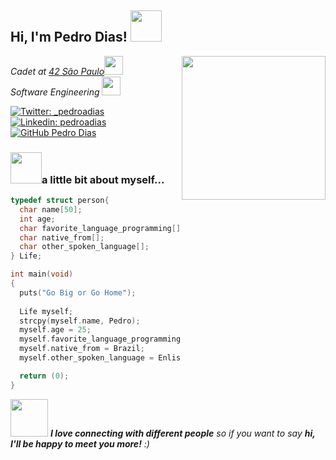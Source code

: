 <h2> Hi, I'm Pedro Dias! <img src="https://media.giphy.com/media/W1SROduPg4GLkwBSRQ/giphy.gif" width="50"></h2>
<img align='right' src="https://media.giphy.com/media/vzO0Vc8b2VBLi/giphy.gif" width="230">
<p><em>Cadet at <a href="https://www.42sp.org.br/">42 São Paulo</a><img src="https://media.giphy.com/media/fkZukR450RQ1qnGaq9/giphy.gif" width="30"></br>Software Engineering</a> <img src="https://media.giphy.com/media/WFZvB7VIXBgiz3oDXE/giphy.gif" width="30"> 
</em></p>

[![Twitter: _pedroadias](https://img.shields.io/twitter/follow/_pedroadias?style=social)](https://twitter.com/_pedroadias)
[![Linkedin: pedroadias](https://img.shields.io/badge/-_pedroadias-blue?style=flat-square&logo=Linkedin&logoColor=white&link=https://www.linkedin.com/in/pedro-augusto-dias-618bbb215/)](https://www.linkedin.com/in/pedro-augusto-dias-618bbb215/)
[![GitHub Pedro Dias](https://img.shields.io/github/followers/psdiaspedro?label=follow&style=social)](https://github.com/psdiaspedro)


### <img src="https://media.giphy.com/media/VgCDAzcKvsR6OM0uWg/giphy.gif" width="50">a little bit about myself...  

```C
typedef struct person{
  char name[50];
  int age;
  char favorite_language_programming[];
  char native_from[];
  char other_spoken_language[];
} Life;

int main(void)
{
  puts("Go Big or Go Home");
  
  Life myself;
  strcpy(myself.name, Pedro);
  myself.age = 25;
  myself.favorite_language_programming = C;
  myself.native_from = Brazil;
  myself.other_spoken_language = Enlish;

  return (0);
}
```

<img src="https://media.giphy.com/media/LnQjpWaON8nhr21vNW/giphy.gif" width="60"> <em><b>I love connecting with different people</b> so if you want to say <b>hi, I'll be happy to meet you more!</b> :)</em>
